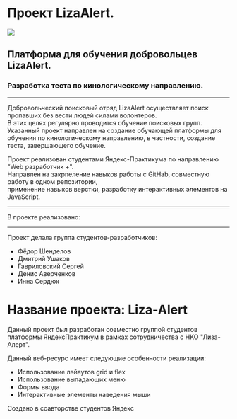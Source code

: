 # Проект LizaAlert.  
![](picture_from_background.png)
## Платформа для обучения добровольцев  LizaAlert.  
### Разработка теста по кинологическому направлению.
***
Добровольческий поисковый отряд  LizaAlert осуществляет поиск пропавших без вести людей силами волонтеров.  
В этих целях регулярно проводится обучение поисковых групп. Указанный проект направлен на создание обучающей платформы
для обучения по кинологическому направлению, в частности, создание теста, завершающего обучение.  

Проект реализован студентами Яндекс-Практикума по направлению "Web разработчик +".  
Направлен на закрпеление навыков работы с GitHab, совместную работу в одном репозитории,  
применение навыков верстки, разработку интерактивных элементов на JavaScript.  

***
В проекте реализовано:




***
Проект делала группа студентов-разработчиков:  
* Фёдор Шенделов 
* Дмитрий Ушаков  
* Гавриловский Сергей  
* Денис Аверченков  
* Инна Сердюк

# Название проекта: Liza-Alert


Данный проект был разработан совместно группой студентов платформы ЯндексПрактикум в рамках сотрудничества с НКО "Лиза-Алерт". 


Данный веб-ресурс имеет следующие особенности реализации:

* Использование лэйаутов grid и flex
* Использование выпадающих меню
* Формы ввода
* Интерактивные элементы наведения мыши


Создано в соавторстве студентов Яндекс
